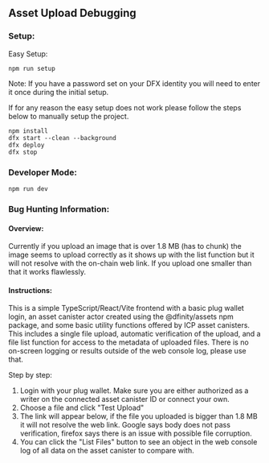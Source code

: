 ## Asset Upload Debugging

### Setup:

Easy Setup:

```
npm run setup
```

Note: If you have a password set on your DFX identity you will need to enter it once during the initial setup.

If for any reason the easy setup does not work please follow the steps below to manually setup the project.

```
npm install
dfx start --clean --background
dfx deploy
dfx stop
```

### Developer Mode:

```
npm run dev
```

### Bug Hunting Information:

#### Overview:

Currently if you upload an image that is over 1.8 MB (has to chunk) the image seems to upload correctly as it shows up with the list function but it will not resolve with the on-chain web link. If you upload one smaller than that it works flawlessly.

#### Instructions:

This is a simple TypeScript/React/Vite frontend with a basic plug wallet login, an asset canister actor created using the @dfinity/assets npm package, and some basic utility functions offered by ICP asset canisters. This includes a single file upload, automatic verification of the upload, and a file list function for access to the metadata of uploaded files. There is no on-screen logging or results outside of the web console log, please use that.

Step by step:

1. Login with your plug wallet. Make sure you are either authorized as a writer on the connected asset canister ID or connect your own.
2. Choose a file and click "Test Upload"
3. The link will appear below, if the file you uploaded is bigger than 1.8 MB it will not resolve the web link. Google says body does not pass verification, firefox says there is an issue with possible file corruption.
4. You can click the "List Files" button to see an object in the web console log of all data on the asset canister to compare with.